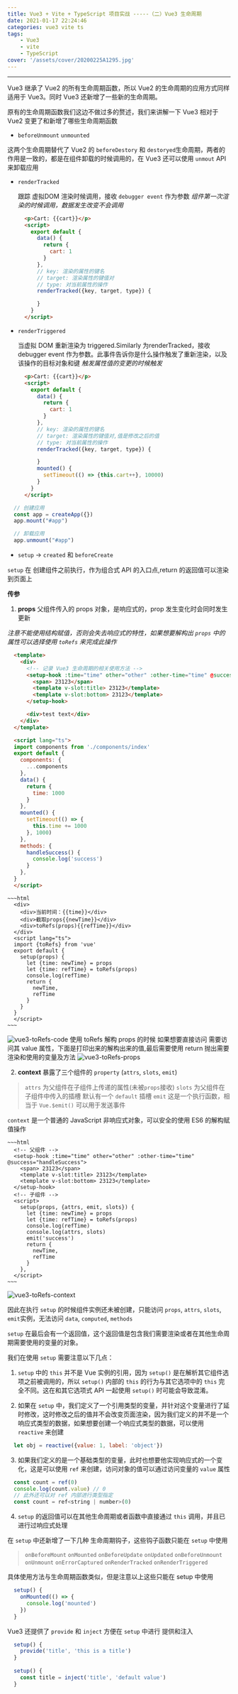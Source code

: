 ```yaml
---
title: Vue3 + Vite + TypeScript 项目实战 -----（二）Vue3 生命周期
date: 2021-01-17 22:24:46
categories: vue3 vite ts
tags:
    - Vue3
    - vite
    - TypeScript
cover: '/assets/cover/20200225A1295.jpg'
---
```

---


Vue3 继承了 Vue2 的所有生命周期函数，所以 Vue2 的生命周期的应用方式同样适用于 Vue3。同时 Vue3 还新增了一些新的生命周期。

原有的生命周期函数我们这边不做过多的赘述，我们来讲解一下 Vue3 相对于 Vue2 变更了和新增了哪些生命周期函数

* `beforeUnmount` `unmounted`

这两个生命周期替代了 Vue2 的 `beforeDestory` 和 `destoryed`生命周期，两者的作用是一致的，都是在组件卸载的时候调用的，在 Vue3 还可以使用 `unmout` API 来卸载应用

* `renderTracked`

  跟踪 虚拟DOM 渲染时候调用，接收 `debugger event` 作为参数
  *组件第一次渲染的时候调用，数据发生改变不会调用*

  ~~~html
    <p>Cart: {{cart}}</p>
    <script>
      export default {
        data() {
          return {
            cart: 1
          }
        },
        // key: 渲染的属性的键名
        // target: 渲染属性的键值对
        // type: 对当前属性的操作
        renderTracked({key, target, type}) {

        }
      }
    </script>
  ~~~

* `renderTriggered`

  当虚拟 DOM 重新渲染为 triggered.Similarly 为renderTracked，接收 debugger event 作为参数。此事件告诉你是什么操作触发了重新渲染，以及该操作的目标对象和键
  *触发属性值的变更的时候触发*

  ~~~html
    <p>Cart: {{cart}}</p>
    <script>
      export default {
        data() {
          return {
            cart: 1
          }
        },
        // key: 渲染的属性的键名
        // target: 渲染属性的键值对,值是修改之后的值
        // type: 对当前属性的操作
        renderTracked({key, target, type}) {

        }
        mounted() {
          setTimeout(() => {this.cart++}, 10000)
        }
      }
    </script>
  ~~~

~~~js
  // 创建应用
  const app = createApp({})
  app.mount("#app")

  // 卸载应用
  app.unmount("#app")
~~~

* `setup`  -> `created` 和 `beforeCreate`

`setup` 在 创建组件之前执行，作为组合式 API 的入口点,return 的返回值可以渲染到页面上

__传参__

  1. __props__ 父组件传入的 props 对象，是响应式的，prop 发生变化时会同时发生更新

  *注意不能使用结构赋值，否则会失去响应式的特性，如果想要解构出 `props` 中的属性可以选择使用 `toRefs` 来完成此操作*

  ~~~html
    <template>
      <div>
        <!-- 记录 Vue3 生命周期的相关使用方法 -->
        <setup-hook :time="time" other="other" :other-time="time" @success="handleSuccess">
          <span> 23123</span>
          <template v-slot:title> 23123</template>
          <template v-slot:bottom> 23123</template>
        </setup-hook>

        <div>test text</div>
      </div>
    </template>

    <script lang="ts">
    import components from './components/index'
    export default {
      components: {
        ...components
      },
      data() {
        return {
          time: 1000
        }
      },
      mounted() {
        setTimeout(() => {
          this.time += 1000
        }, 1000)
      },
      methods: {
        handleSuccess() {
          console.log('success')
        }
      },
    }
    </script>
  ~~~

    ~~~html
      <div>
        <div>当前时间：{{time}}</div>
        <div>截取props{{newTime}}</div>
        <div>toRefs(props){{refTime}}</div>
      </div>
      <script lang="ts">
      import {toRefs} from 'vue'
      export default {
        setup(props) {
          let {time: newTime} = props
          let {time: refTime} = toRefs(props)
          console.log(refTime)
          return {
            newTime,
            refTime
          }
        }
      }
      </script>
    ~~~
  ![vue3-toRefs-code](/assets/vue3/vue3-toRefs-code.png)
  使用 toRefs 解构 props 的时候 如果想要直接访问 需要访问其 value 属性，下面是打印出来的解构出来的值,最后需要使用 return 抛出需要渲染和使用的变量及方法
  ![vue3-toRefs-props](/assets/vue3/vue3-toRefs-props.png)

  2. __context__ 暴露了三个组件的 `property` (`attrs`, `slots`, `emit`) 

  > `attrs` 为父组件在子组件上传递的属性(未被`props`接收)
  > `slots` 为父组件在子组件中传入的插槽 默认有一个 `default` 插槽
  > `emit`  这是一个执行函数，相当于 `Vue.$emit()` 可以用于发送事件

  `context` 是一个普通的 JavaScript 非响应式对象，可以安全的使用 ES6 的解构赋值操作

    ~~~html
      <!-- 父组件 -->
      <setup-hook :time="time" other="other" :other-time="time" @success="handleSuccess">
        <span> 23123</span>
        <template v-slot:title> 23123</template>
        <template v-slot:bottom> 23123</template>
      </setup-hook>
      <!-- 子组件 -->
      <script>
        setup(props, {attrs, emit, slots}) {
          let {time: newTime} = props
          let {time: refTime} = toRefs(props)
          console.log(refTime)
          console.log(attrs, slots)
          emit('success')
          return {
            newTime,
            refTime
          }
        },
      </script>
    ~~~
  ![vue3-toRefs-context](/assets/vue3/vue3-toRefs-context.png)

因此在执行 `setup` 的时候组件实例还未被创建，只能访问 `props`, `attrs`, `slots`, `emit`实例，无法访问 `data`, `computed`, `methods`

`setup` 在最后会有一个返回值，这个返回值是包含我们需要渲染或者在其他生命周期需要使用的变量的对象。

我们在使用 `setup` 需要注意以下几点：

1. `setup` 中的 `this` 并不是 Vue 实例的引用，因为 `setup()` 是在解析其它组件选项之前被调用的，所以 `setup()` 内部的 `this` 的行为与其它选项中的 `this` 完全不同。这在和其它选项式 API 一起使用 `setup()` 时可能会导致混淆。 

2. 如果在 `setup` 中，我们定义了一个引用类型的变量，并针对这个变量进行了延时修改，这时修改之后的值并不会改变页面渲染，因为我们定义的并不是一个响应式类型的数据，如果想要创建一个响应式类型的数据，可以使用 `reactive` 来创建

  ~~~js
    let obj = reactive({value: 1, label: 'object'})
  ~~~

3. 如果我们定义的是一个基础类型的变量，此时也想要他实现响应式的一个变化，这是可以使用 `ref` 来创建，访问对象的值可以通过访问变量的 `value` 属性

  ~~~js
    const count = ref(0)
    console.log(count.value) // 0
    // 此外还可以对 ref 内部进行类型指定
    const count = ref<string | number>(0)
  ~~~

4. `setup` 的返回值可以在其他生命周期或者函数中直接通过 `this` 调用，并且已进行过响应式处理

在 `setup` 中还新增了一下几种 生命周期钩子，这些钩子函数只能在 `setup` 中使用
> `onBeforeMount`
> `onMounted`
> `onBeforeUpdate`
> `onUpdated`
> `onBeforeUnmount`
> `onUnmount`
> `onErrorCaptured`
> `onRenderTracked`
> `onRenderTriggered`

具体使用方法与生命周期函数类似，但是注意以上这些只能在 setup 中使用

~~~js
  setup() {
    onMounted(() => {
      console.log('mounted')
    })
  }
~~~

Vue3 还提供了 `provide` 和 `inject` 方便在 `setup` 中进行 提供和注入

~~~js
  setup() {
    provide('title', 'this is a title')
  }
  
  setup() {
    const title = inject('title', 'default value')
  }
~~~